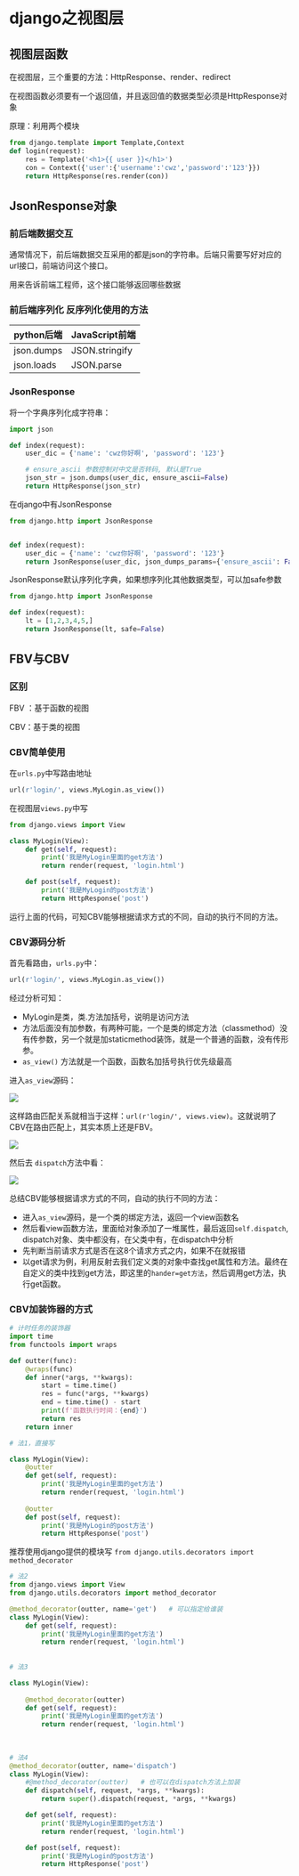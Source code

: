 # django之视图层

## 视图层函数

在视图层，三个重要的方法：HttpResponse、render、redirect

在视图函数必须要有一个返回值，并且返回值的数据类型必须是HttpResponse对象

原理：利用两个模块

```python
from django.template import Template,Context
def login(request):
    res = Template('<h1>{{ user }}</h1>')
    con = Context({'user':{'username':'cwz','password':'123'}})
    return HttpResponse(res.render(con))
```



## JsonResponse对象

### 前后端数据交互

通常情况下，前后端数据交互采用的都是json的字符串。后端只需要写好对应的url接口，前端访问这个接口。

用来告诉前端工程师，这个接口能够返回哪些数据

### 前后端序列化 反序列化使用的方法

| python后端 | JavaScript前端 |
| ---------- | -------------- |
| json.dumps | JSON.stringify |
| json.loads | JSON.parse     |

### JsonResponse

将一个字典序列化成字符串：

```python
import json

def index(request):
    user_dic = {'name': 'cwz你好啊', 'password': '123'}

    # ensure_ascii 参数控制对中文是否转码, 默认是True
    json_str = json.dumps(user_dic, ensure_ascii=False)
    return HttpResponse(json_str)
```

在django中有JsonResponse

```python
from django.http import JsonResponse


def index(request):
    user_dic = {'name': 'cwz你好啊', 'password': '123'}
    return JsonResponse(user_dic, json_dumps_params={'ensure_ascii': False})
```

JsonResponse默认序列化字典，如果想序列化其他数据类型，可以加safe参数

```python
from django.http import JsonResponse

def index(request):
    lt = [1,2,3,4,5,]
    return JsonResponse(lt, safe=False)
```

## FBV与CBV

### 区别

FBV ：基于函数的视图

CBV：基于类的视图

### CBV简单使用

在`urls.py`中写路由地址

```python
url(r'login/', views.MyLogin.as_view())
```

在视图层`views.py`中写

```python
from django.views import View

class MyLogin(View):
    def get(self, request):
        print('我是MyLogin里面的get方法')
        return render(request, 'login.html')

    def post(self, request):
        print('我是MyLogin的post方法')
        return HttpResponse('post')
```

运行上面的代码，可知CBV能够根据请求方式的不同，自动的执行不同的方法。

### CBV源码分析

首先看路由，`urls.py`中：

```python
url(r'login/', views.MyLogin.as_view())
```

经过分析可知：

- MyLogin是类，类.方法加括号，说明是访问方法
- 方法后面没有加参数，有两种可能，一个是类的绑定方法（classmethod）没有传参数，另一个就是加staticmethod装饰，就是一个普通的函数，没有传形参。
- `as_view()` 方法就是一个函数，函数名加括号执行优先级最高

进入`as_view`源码：

![](https://cdn.jsdelivr.net/gh/setcreed/pic_img/cdn_img/20200212163300.png)

这样路由匹配关系就相当于这样：`url(r'login/', views.view)`。这就说明了CBV在路由匹配上，其实本质上还是FBV。



![](https://cdn.jsdelivr.net/gh/setcreed/pic_img/cdn_img/20200212163344.png)

然后去 `dispatch`方法中看：

![](https://cdn.jsdelivr.net/gh/setcreed/pic_img/cdn_img/20200212163428.png)

总结CBV能够根据请求方式的不同，自动的执行不同的方法：

- 进入`as_view`源码，是一个类的绑定方法，返回一个view函数名
- 然后看view函数方法，里面给对象添加了一堆属性，最后返回`self.dispatch`, dispatch对象、类中都没有，在父类中有，在dispatch中分析
- 先判断当前请求方式是否在这8个请求方式之内，如果不在就报错
- 以get请求为例，利用反射去我们定义类的对象中查找get属性和方法。最终在自定义的类中找到get方法，即这里的`hander=get方法`，然后调用get方法，执行get函数。

### CBV加装饰器的方式

```python
# 计时任务的装饰器
import time
from functools import wraps

def outter(func):
    @wraps(func)
    def inner(*args, **kwargs):
        start = time.time()
        res = func(*args, **kwargs)
        end = time.time() - start
        print(f'函数执行时间：{end}')
        return res
    return inner

# 法1，直接写

class MyLogin(View):
    @outter
    def get(self, request):
        print('我是MyLogin里面的get方法')
        return render(request, 'login.html')
    
    @outter
    def post(self, request):
        print('我是MyLogin的post方法')
        return HttpResponse('post')
```



推荐使用django提供的模块写 `from django.utils.decorators import method_decorator`

```python
# 法2
from django.views import View
from django.utils.decorators import method_decorator

@method_decorator(outter, name='get')   # 可以指定给谁装
class MyLogin(View):
    def get(self, request):
        print('我是MyLogin里面的get方法')
        return render(request, 'login.html')
    
    
# 法3

class MyLogin(View):
    
    @method_decorator(outter)
    def get(self, request):
        print('我是MyLogin里面的get方法')
        return render(request, 'login.html')
    
    
    
# 法4
@method_decorator(outter, name='dispatch')
class MyLogin(View):
    #@method_decorator(outter)   # 也可以在dispatch方法上加装
    def dispatch(self, request, *args, **kwargs):
        return super().dispatch(request, *args, **kwargs)

    def get(self, request):
        print('我是MyLogin里面的get方法')
        return render(request, 'login.html')

    def post(self, request):
        print('我是MyLogin的post方法')
        return HttpResponse('post')
```

